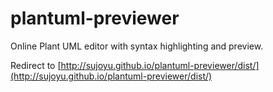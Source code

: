 # plantuml-previewer
Online Plant UML editor with syntax highlighting and preview.

Redirect to [http://sujoyu.github.io/plantuml-previewer/dist/](http://sujoyu.github.io/plantuml-previewer/dist/)

